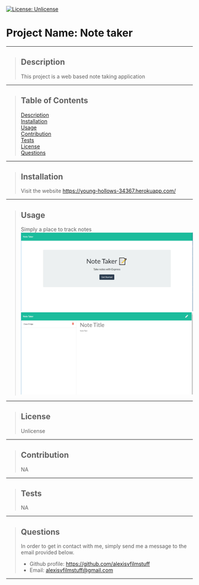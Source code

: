 [![License: Unlicense](https://img.shields.io/badge/license-Unlicense-blue.svg)](http://unlicense.org/)
  # Project Name: Note taker   
  * * *
   >## Description
   >This project is a web based note taking application
  * * *
   >## Table of Contents
   > [Description](#description)  
   > [Installation](#installation)  
   > [Usage](#usage)  
   > [Contribution](#contribution)  
   > [Tests](#tests)  
   > [License](#license)  
   > [Questions](#questions)  
  * * *
   >## Installation
   >Visit the website
   >https://young-hollows-34367.herokuapp.com/
  * * *
   >## Usage
   >Simply a place to track notes  
   ![Example of Program Running](https://github.com/gresendi/note-taker/blob/main/noteFront.PNG)
   ![Example of Program Running](https://github.com/gresendi/note-taker/blob/main/noteList.PNG)

   * * *
   >## License
   >Unlicense   
  * * *
   >## Contribution
   >NA
  * * *
   >## Tests
   >NA
  * * *
 > ## Questions
 >In order to get in contact with me, simply send me a message to the email provided below.
 > - Github profile: https://github.com/alexisvfilmstuff
 > - Email: alexisvfilmstuff@gmail.com
  * * *

